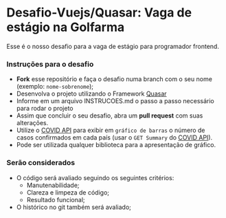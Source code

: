# Desafio-Vuejs/Quasar: Vaga de estágio na Golfarma 

Esse é o nosso desafio para a vaga de estágio para programador frontend.

### Instruções para o desafio

- **Fork** esse repositório e faça o desafio numa branch com o seu nome (exemplo: `nome-sobrenome`);
- Desenvolva o projeto utilizando o Framework [Quasar](https://quasar.dev/)
- Informe em um arquivo INSTRUCOES.md o passo a passo necessário para rodar o projeto
- Assim que concluir o seu desafio, abra um **pull request** com suas alterações.
- Utilize o [COVID API](https://documenter.getpostman.com/view/10808728/SzS8rjbc) para exibir em ```gráfico de barras``` o número de casos confirmados em cada país (usar o ```GET Summary``` do [COVID API](https://documenter.getpostman.com/view/10808728/SzS8rjbc)).
- Pode ser utilizada qualquer biblioteca para a apresentação de gráfico.


### Serão considerados

- O código será avaliado seguindo os seguintes critérios: 
  - Manutenabilidade;
  - Clareza e limpeza de código;
  - Resultado funcional; 
- O histórico no git também será avaliado;




